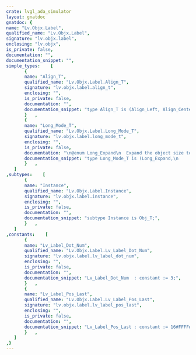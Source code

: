 ```yaml
---
crate: lvgl_ada_simulator
layout: gnatdoc
gnatdoc: {
name: "Lv.Objx.Label",
qualified_name: "Lv.Objx.Label",
signature: "lv.objx.label",
enclosing: "lv.objx",
is_private: false,
documentation: "",
documentation_snippet: "",
simple_types:    [
       {
       name: "Align_T",
       qualified_name: "Lv.Objx.Label.Align_T",
       signature: "lv.objx.label.align_t",
       enclosing: "",
       is_private: false,
       documentation: "",
       documentation_snippet: "type Align_T is (Align_Left, Align_Center, Align_Right);",
       }   ,
       {
       name: "Long_Mode_T",
       qualified_name: "Lv.Objx.Label.Long_Mode_T",
       signature: "lv.objx.label.long_mode_t",
       enclosing: "",
       is_private: false,
       documentation: "\n@enum Long_Expand\n  Expand the object size to the text size\n@enum Long_Break\n  Keep the object width, break the too long lines and expand the object height\n@enum Long_Scroll\n  Expand the object size and scroll the text on the parent (move the label object)\n@enum Long_Dot\n  Keep the size and write dots at the end if the text is too long\n@enum Long_Roll\n  Keep the size and roll the text infinitely\n@enum Long_Crop\n  Keep the size and crop the text out of it",
       documentation_snippet: "type Long_Mode_T is (Long_Expand,\n                     Long_Break,\n                     Long_Scroll,\n                     Long_Dot,\n                     Long_Roll,\n                     Long_Crop);",
       }   ,
   ]
,subtypes:    [
       {
       name: "Instance",
       qualified_name: "Lv.Objx.Label.Instance",
       signature: "lv.objx.label.instance",
       enclosing: "",
       is_private: false,
       documentation: "",
       documentation_snippet: "subtype Instance is Obj_T;",
       }   ,
   ]
,constants:    [
       {
       name: "Lv_Label_Dot_Num",
       qualified_name: "Lv.Objx.Label.Lv_Label_Dot_Num",
       signature: "lv.objx.label.lv_label_dot_num",
       enclosing: "",
       is_private: false,
       documentation: "",
       documentation_snippet: "Lv_Label_Dot_Num  : constant := 3;",
       }   ,
       {
       name: "Lv_Label_Pos_Last",
       qualified_name: "Lv.Objx.Label.Lv_Label_Pos_Last",
       signature: "lv.objx.label.lv_label_pos_last",
       enclosing: "",
       is_private: false,
       documentation: "",
       documentation_snippet: "Lv_Label_Pos_Last : constant := 16#FFFF#;",
       }   ,
   ]
,}
---
```

